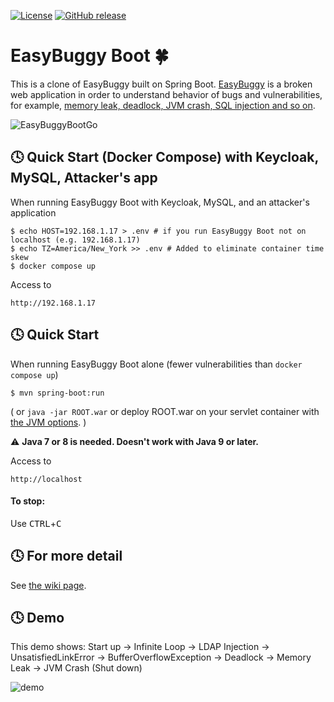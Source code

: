 [![License](https://img.shields.io/badge/License-Apache%202.0-blue.svg)](https://opensource.org/licenses/Apache-2.0)
[![GitHub release](https://img.shields.io/github/release/k-tamura/easybuggy4sb.svg)](https://github.com/k-tamura/easybuggy4sb/releases/latest)

# EasyBuggy Boot :four_leaf_clover:

This is a clone of EasyBuggy built on Spring Boot. [EasyBuggy](https://github.com/k-tamura/easybuggy) is a broken web application in order to understand behavior of bugs and vulnerabilities, for example, [memory leak, deadlock, JVM crash, SQL injection and so on](https://github.com/k-tamura/easybuggy4sb/wiki).

![EasyBuggyBootGo](https://github.com/user-attachments/assets/70ce9fa2-7bc0-45a8-b554-4d75d0ab69b0)

:clock4: Quick Start (Docker Compose) with Keycloak, MySQL, Attacker's app
-
When running EasyBuggy Boot with Keycloak, MySQL, and an attacker's application

    $ echo HOST=192.168.1.17 > .env # if you run EasyBuggy Boot not on localhost (e.g. 192.168.1.17)
    $ echo TZ=America/New_York >> .env # Added to eliminate container time skew
    $ docker compose up

Access to

    http://192.168.1.17

:clock4: Quick Start
-
When running EasyBuggy Boot alone (fewer vulnerabilities than `docker compose up`)

    $ mvn spring-boot:run

( or ``` java -jar ROOT.war ``` or deploy ROOT.war on your servlet container with [the JVM options](https://github.com/k-tamura/easybuggy4sb/blob/master/pom.xml#L148). )

:warning: **Java 7 or 8 is needed. Doesn't work with Java 9 or later.**

Access to

    http://localhost

#### To stop:

  Use <kbd>CTRL</kbd>+<kbd>C</kbd>

    
:clock4: For more detail
-
   
See [the wiki page](https://github.com/k-tamura/easybuggy4sb/wiki).

:clock4: Demo
-

This demo shows: Start up -> Infinite Loop -> LDAP Injection -> UnsatisfiedLinkError -> BufferOverflowException -> Deadlock -> Memory Leak -> JVM Crash (Shut down)

![demo](https://github.com/k-tamura/test/blob/master/demo_ebsb.gif)
